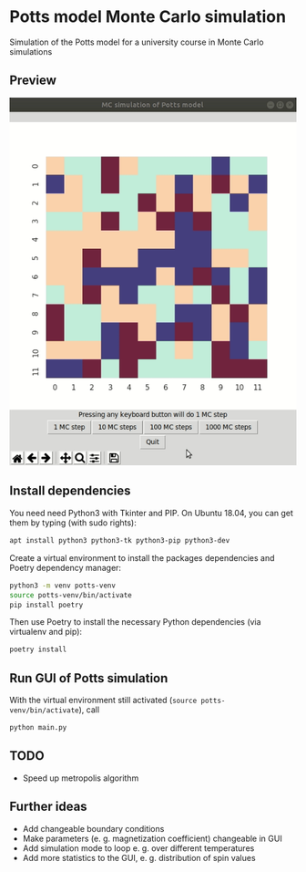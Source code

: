 # Potts model Monte Carlo simulation
Simulation of the Potts model for a university course in Monte Carlo simulations

## Preview
![alt text](preview.gif "Logo Title Text 1")

## Install dependencies
You need need Python3 with Tkinter and PIP.
On Ubuntu 18.04, you can get them by typing (with sudo rights):

```bash
apt install python3 python3-tk python3-pip python3-dev 
```

Create a virtual environment to install the packages dependencies and 
Poetry dependency manager:
```bash
python3 -m venv potts-venv
source potts-venv/bin/activate
pip install poetry
```

Then use Poetry to install the necessary Python dependencies (via virtualenv and pip):
```bash
poetry install
``` 

## Run GUI of Potts simulation
With the virtual environment still activated (`source potts-venv/bin/activate`), call
```bash
python main.py
```

## TODO
* Speed up metropolis algorithm

## Further ideas
* Add changeable boundary conditions
* Make parameters (e. g. magnetization coefficient) changeable in GUI
* Add simulation mode to loop e. g. over different temperatures
* Add more statistics to the GUI, e. g. distribution of spin values
